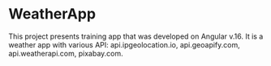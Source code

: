 # WeatherApp

This project presents training app that was developed on Angular v.16.
It is a weather app with various API: api.ipgeolocation.io, api.geoapify.com, api.weatherapi.com, pixabay.com.